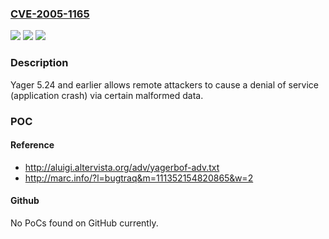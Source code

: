 ### [CVE-2005-1165](https://cve.mitre.org/cgi-bin/cvename.cgi?name=CVE-2005-1165)
![](https://img.shields.io/static/v1?label=Product&message=n%2Fa&color=blue)
![](https://img.shields.io/static/v1?label=Version&message=n%2Fa&color=blue)
![](https://img.shields.io/static/v1?label=Vulnerability&message=n%2Fa&color=brighgreen)

### Description

Yager 5.24 and earlier allows remote attackers to cause a denial of service (application crash) via certain malformed data.

### POC

#### Reference
- http://aluigi.altervista.org/adv/yagerbof-adv.txt
- http://marc.info/?l=bugtraq&m=111352154820865&w=2

#### Github
No PoCs found on GitHub currently.

